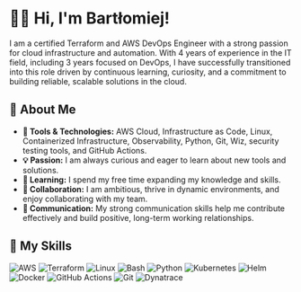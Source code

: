 # 👋🏼 Hi, I'm Bartłomiej!

I am a certified Terraform and AWS DevOps Engineer with a strong passion for cloud infrastructure and automation. With 4 years of experience in the IT field, including 3 years focused on DevOps, I have successfully transitioned into this role driven by continuous learning, curiosity, and a commitment to building reliable, scalable solutions in the cloud.


## 🚀 About Me

- **🔧 Tools & Technologies:** AWS Cloud, Infrastructure as Code, Linux, Containerized Infrastructure, Observability, Python, Git, Wiz, security testing tools, and GitHub Actions.
- **💡 Passion:** I am always curious and eager to learn about new tools and solutions. 
- **🌱 Learning:** I spend my free time expanding my knowledge and skills.
- **🤝 Collaboration:** I am ambitious, thrive in dynamic environments, and enjoy collaborating with my team.
- **💬 Communication:** My strong communication skills help me contribute effectively and build positive, long-term working relationships.

## 🌟 My Skills

![AWS](https://img.shields.io/badge/AWS-FF9900?style=for-the-badge&logo=amazon-aws&logoColor=white)
![Terraform](https://img.shields.io/badge/Terraform-623CE4?style=for-the-badge&logo=terraform&logoColor=white)
![Linux](https://img.shields.io/badge/Linux-772953?style=for-the-badge&logo=linux&logoColor=white)
![Bash](https://img.shields.io/badge/Bash-4EAA25?style=for-the-badge&logo=gnu-bash&logoColor=white)
![Python](https://img.shields.io/badge/Python-3776AB?style=for-the-badge&logo=python&logoColor=FFD43B)
![Kubernetes](https://img.shields.io/badge/Kubernetes-326CE5?style=for-the-badge&logo=kubernetes&logoColor=white)
![Helm](https://img.shields.io/badge/Helm-0F1689?style=for-the-badge&logo=helm&logoColor=white)
![Docker](https://img.shields.io/badge/Docker-326CE5?style=for-the-badge&logo=docker&logoColor=white)
![GitHub Actions](https://img.shields.io/badge/GitHub_Actions-181717?style=for-the-badge&logo=github-actions&logoColor=white)
![Git](https://img.shields.io/badge/Git-F05032?style=for-the-badge&logo=git&logoColor=white)
![Dynatrace](https://img.shields.io/badge/Dynatrace-28B463?style=for-the-badge&logo=dynatrace&logoColor=white)
